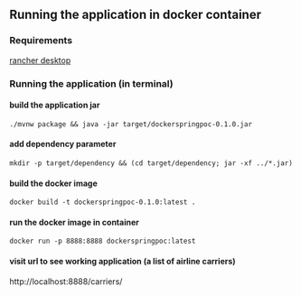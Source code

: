 ## Running the application in docker container
### Requirements
[rancher desktop](https://rancherdesktop.io)

### Running the application (in terminal)
#### build the application jar
`./mvnw package && java -jar target/dockerspringpoc-0.1.0.jar`
#### add dependency parameter
`mkdir -p target/dependency && (cd target/dependency; jar -xf ../*.jar)`
#### build the docker image
`docker build -t dockerspringpoc-0.1.0:latest .`
#### run the docker image in container
`docker run -p 8888:8888 dockerspringpoc:latest`
#### visit url to see working application (a list of airline carriers)
http://localhost:8888/carriers/ 

